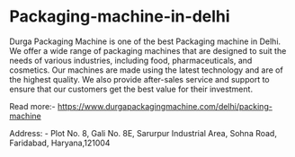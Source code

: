 # Packaging-machine-in-delhi

Durga Packaging Machine is one of the best Packaging machine in Delhi. We offer a wide range of packaging machines that are designed to suit the needs of various industries, including food, pharmaceuticals, and cosmetics. Our machines are made using the latest technology and are of the highest quality. We also provide after-sales service and support to ensure that our customers get the best value for their investment. 

Read more:- https://www.durgapackagingmachine.com/delhi/packing-machine

Address: - Plot No. 8, Gali No. 8E,
Sarurpur Industrial Area,
Sohna Road, Faridabad,
Haryana,121004
